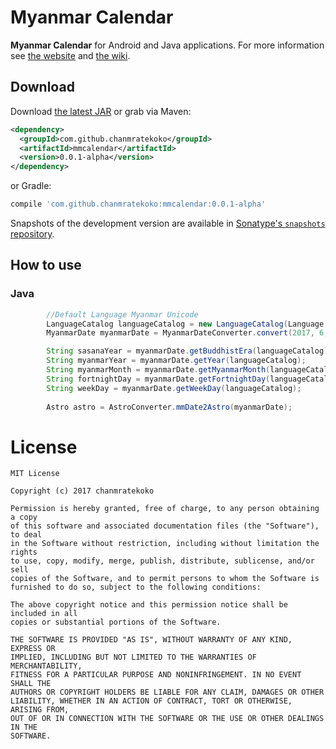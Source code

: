 # Myanmar Calendar
**Myanmar Calendar** for Android and Java applications.
For more information see [the website][1] and [the wiki][2].


## Download

Download [the latest JAR][3] or grab via Maven:

```xml
<dependency>
  <groupId>com.github.chanmratekoko</groupId>
  <artifactId>mmcalendar</artifactId>
  <version>0.0.1-alpha</version>
</dependency>
```

or Gradle:
```groovy
compile 'com.github.chanmratekoko:mmcalendar:0.0.1-alpha'
```

Snapshots of the development version are available in [Sonatype's `snapshots` repository][snap].


## How to use

### Java

```java
		//Default Language Myanmar Unicode 
		LanguageCatalog languageCatalog = new LanguageCatalog(Language.ENGLISH);
		MyanmarDate myanmarDate = MyanmarDateConverter.convert(2017, 6, 6);		

		String sasanaYear = myanmarDate.getBuddhistEra(languageCatalog);
		String myanmarYear = myanmarDate.getYear(languageCatalog);
		String myanmarMonth = myanmarDate.getMyanmarMonth(languageCatalog);
		String fortnightDay = myanmarDate.getFortnightDay(languageCatalog);
		String weekDay = myanmarDate.getWeekDay(languageCatalog);
		
		Astro astro = AstroConverter.mmDate2Astro(myanmarDate);

```

# License
```
MIT License

Copyright (c) 2017 chanmratekoko

Permission is hereby granted, free of charge, to any person obtaining a copy
of this software and associated documentation files (the "Software"), to deal
in the Software without restriction, including without limitation the rights
to use, copy, modify, merge, publish, distribute, sublicense, and/or sell
copies of the Software, and to permit persons to whom the Software is
furnished to do so, subject to the following conditions:

The above copyright notice and this permission notice shall be included in all
copies or substantial portions of the Software.

THE SOFTWARE IS PROVIDED "AS IS", WITHOUT WARRANTY OF ANY KIND, EXPRESS OR
IMPLIED, INCLUDING BUT NOT LIMITED TO THE WARRANTIES OF MERCHANTABILITY,
FITNESS FOR A PARTICULAR PURPOSE AND NONINFRINGEMENT. IN NO EVENT SHALL THE
AUTHORS OR COPYRIGHT HOLDERS BE LIABLE FOR ANY CLAIM, DAMAGES OR OTHER
LIABILITY, WHETHER IN AN ACTION OF CONTRACT, TORT OR OTHERWISE, ARISING FROM,
OUT OF OR IN CONNECTION WITH THE SOFTWARE OR THE USE OR OTHER DEALINGS IN THE
SOFTWARE.
```

[1]: https://chanmratekoko.github.io/mmcalendar/
[2]: https://github.com/chanmratekoko/mmcalendar/wiki
[3]: https://search.maven.org/remote_content?g=com.github.chanmratekoko&a=mmcalendar&v=LATEST

[snap]: https://oss.sonatype.org/content/repositories/snapshots/
